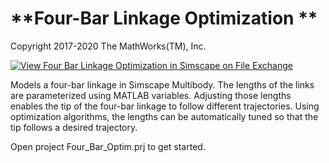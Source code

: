 # **Four-Bar Linkage Optimization **
Copyright 2017-2020 The MathWorks(TM), Inc.

[![View Four Bar Linkage Optimization in Simscape on File Exchange](https://www.mathworks.com/matlabcentral/images/matlab-file-exchange.svg)](https://www.mathworks.com/matlabcentral/fileexchange/62371-four-bar-linkage-optimization-in-simscape)

Models a four-bar linkage in Simscape Multibody.  The lengths
of the links are parameterized using MATLAB variables.  Adjusting
those lengths enables the tip of the four-bar linkage to follow
different trajectories. Using optimization algorithms, the
lengths can be automatically tuned so that the tip follows a 
desired trajectory.

Open project Four_Bar_Optim.prj to get started.

